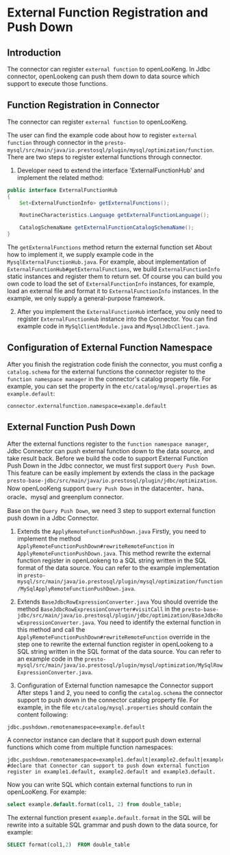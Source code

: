 External Function Registration and Push Down
==============

Introduction
------------
The connector can register `external function` to openLooKeng. In Jdbc connector, openLookeng can push them down to data source which support to execute those functions.

Function Registration in Connector
----------------------------------
The connector can register `external function` to openLooKeng.

The user can find the example code about how to register `external function` through connector in the `presto-mysql/src/main/java/io.prestosql/plugin/mysql/optimization/function`.
There are two steps to register external functions through connector.
1. Developer need to extend the interface 'ExternalFunctionHub' and implement the related method:
```JAVA
public interface ExternalFunctionHub
{
    Set<ExternalFunctionInfo> getExternalFunctions();

    RoutineCharacteristics.Language getExternalFunctionLanguage();

    CatalogSchemaName getExternalFunctionCatalogSchemaName();
}
```

The `getExternalFunctions` method return the external function set 
About how to implement it, we supply example code in the `MysqlExternalFunctionHub.java`.
For example, about implementation of `ExternalFunctionHub#getExternalFunctions`, 
we build `ExternalFunctionInfo` static instances and register them to return set.
Of course you can build you own code to load the set of `ExternalFunctionInfo` instances, for example, load an external file and format it to `ExternalFunctionInfo` instances.
In the example, we only supply a general-purpose framework.

2. After you implement the `ExternalFunctionHub` interface,
you only need to register `ExternalFunctionHub` instance into the Connector. You can find example code in `MySqlClientModule.java` and `MysqlJdbcClient.java`.


Configuration of External Function Namespace
--------------------------------------------
After you finish the registration code finish the connector,
 you must config a `catalog.schema` for the external functions the connector register to the `function namespace manager` in the connector's catalog property file.
For example, you can set the property in the `etc/catalog/mysql.properties` as `example.default`:

```Properties
connector.externalfunction.namespace=example.default
```

External Function Push Down
---------------------------
After the external functions register to the `function namespace manager`, Jdbc Connector can push external function down to the data source, and take result back.
Before we build the code to support External Function Push Down in the Jdbc connector, we must first support `Query Push Down`.
This feature can be easily implement by extends the class in the package `presto-base-jdbc/src/main/java/io.prestosql/plugin/jdbc/optimization`.
Now openLooKeng support `Query Push Down` in the datacenter、hana、oracle、mysql and greenplum connector.

Base on the `Query Push Down`, we need 3 step to support external function push down in a Jdbc Connector.
1. Extends the `ApplyRemoteFunctionPushDown.java`
Firstly, you need to implement the method `ApplyRemoteFunctionPushDown#rewriteRemoteFunction` in `ApplyRemoteFunctionPushDown.java`.
This method rewrite the external function register in openLookeng to a SQL string written in the SQL format of the data source.
You can refer to the example implementation in `presto-mysql/src/main/java/io.prestosql/plugin/mysql/optimization/function/MySqlApplyRemoteFunctionPushDown.java`.

2. Extends `BaseJdbcRowExpressionConverter.java`
You should override the method `BaseJdbcRowExpressionConverter#visitCall` in the `presto-base-jdbc/src/main/java/io.prestosql/plugin/jdbc/optimization/BaseJdbcRowExpressionConverter.java`.
You need to identify the external function in this method and call the `ApplyRemoteFunctionPushDown#rewriteRemoteFunction` override in the step one to rewrite the external function register in openLookeng to a SQL string written in the SQL format of the data source.
You can refer to an example code in the `presto-mysql/src/main/java/io.prestosql/plugin/mysql/optimization/MySqlRowExpressionConverter.java`.

3. Configuration of External function namesapce the Connector support
After steps 1 and 2, you need to config the `catalog.schema` the connector support to push down in the connector catalog property file.
For example, in the file `etc/catalog/mysql.properties` should contain the content following:
```Properties
jdbc.pushdown.remotenamespace=example.default
```
A connector instance can declare that it support push down external functions which come from multiple function namespaces: 
```Properties
jdbc.pushdown.remotenamespace=example1.default|example2.default|example3.default|
#declare that Connector can support to push down external function register in example1.default, example2.default and example3.default.
```
Now you can write SQL which contain external functions to run in openLooKeng.
For example:
```SQL
select example.default.format(col1, 2) from double_table;
```
The external function present `example.default.format` in the SQL will be rewrite into a suitable SQL grammar and push down to the data source, for example:
```SQL
SELECT format(col1,2)  FROM double_table
```
